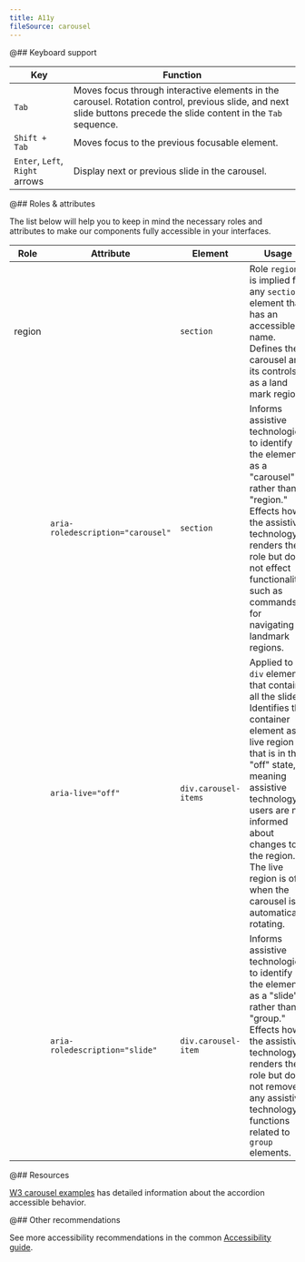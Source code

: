 ```yaml
---
title: A11y
fileSource: carousel
---
```


@## Keyboard support

| Key                             | Function                                                                                                                                                            |
| ------------------------------- | ------------------------------------------------------------------------------------------------------------------------------------------------------------------- |
| `Tab`                           | Moves focus through interactive elements in the carousel. Rotation control, previous slide, and next slide buttons precede the slide content in the `Tab` sequence. |
| `Shift + Tab`                   | Moves focus to the previous focusable element.                                                                                                                      |
| `Enter`, `Left`, `Right` arrows | Display next or previous slide in the carousel.                                                                                                                     |

@## Roles & attributes

The list below will help you to keep in mind the necessary roles and attributes to make our components fully accessible in your interfaces.

| Role   | Attribute                         | Element              | Usage                                                                                                                                                                                                                                                                                       |
| ------ | --------------------------------- | -------------------- | ------------------------------------------------------------------------------------------------------------------------------------------------------------------------------------------------------------------------------------------------------------------------------------------- |
| region |                                   | `section`            | Role `region` is implied for any `section` element that has an accessible name. Defines the carousel and its controls as a land mark region.                                                                                                                                                |
|        | `aria-roledescription="carousel"` | `section`            | Informs assistive technologies to identify the element as a "carousel" rather than a "region." Effects how the assistive technology renders the role but does not effect functionality, such as commands for navigating to landmark regions.                                                |
|        | `aria-live="off"`                 | `div.carousel-items` | Applied to a `div` element that contains all the slides. Identifies the container element as a live region that is in the "off" state, meaning assistive technology users are not informed about changes to the region. The live region is off when the carousel is automatically rotating. |
|        | `aria-roledescription="slide"`    | `div.carousel-item`  | Informs assistive technologies to identify the element as a "slide" rather than a "group." Effects how the assistive technology renders the role but does not remove any assistive technology functions related to `group` elements.                                                        |

@## Resources

[W3 carousel examples](https://www.w3.org/TR/wai-aria-practices/examples/carousel/carousel-1.html) has detailed information about the accordion accessible behavior.

@## Other recommendations

See more accessibility recommendations in the common [Accessibility guide](/core-principles/a11y/).
